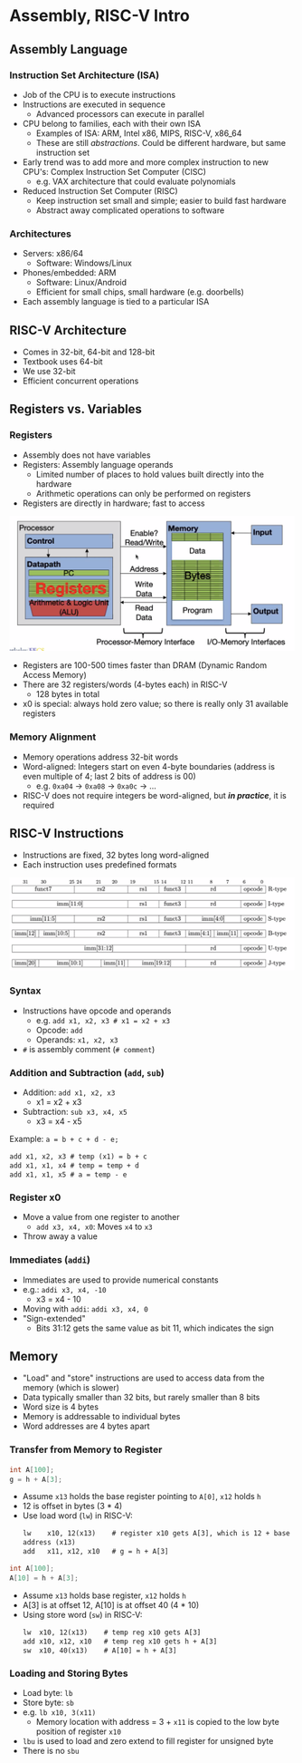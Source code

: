 # Assembly, RISC-V Intro

## Assembly Language

### Instruction Set Architecture (ISA)
- Job of the CPU is to execute instructions
- Instructions are executed in sequence
  - Advanced processors can execute in parallel
- CPU belong to families, each with their own ISA
  - Examples of ISA: ARM, Intel x86, MIPS, RISC-V, x86_64
  - These are still *abstractions*. Could be different hardware, but same instruction set
- Early trend was to add more and more complex instruction to new CPU's: Complex Instruction Set Computer (CISC)
  - e.g. VAX architecture that could evaluate polynomials
- Reduced Instruction Set Computer (RISC)
  - Keep instruction set small and simple; easier to build fast hardware
  - Abstract away complicated operations to software

### Architectures
- Servers: x86/64
  - Software: Windows/Linux
- Phones/embedded: ARM
  - Software: Linux/Android
  - Efficient for small chips, small hardware (e.g. doorbells)
- Each assembly language is tied to a particular ISA


## RISC-V Architecture
- Comes in 32-bit, 64-bit and 128-bit
- Textbook uses 64-bit
- We use 32-bit
- Efficient concurrent operations

## Registers vs. Variables

### Registers
- Assembly does not have variables
- Registers: Assembly language operands
  - Limited number of places to hold values built directly into the hardware
  - Arithmetic operations can only be performed on registers
- Registers are directly in hardware; fast to access

![Registers](../images/2021-09-17_1.png)

- Registers are 100-500 times faster than DRAM (Dynamic Random Access Memory)
- There are 32 registers/words (4-bytes each) in RISC-V
  - 128 bytes in total
- x0 is special: always hold zero value; so there is really only 31 available registers

### Memory Alignment
- Memory operations address 32-bit words
- Word-aligned: Integers start on even 4-byte boundaries (address is even multiple of 4; last 2 bits of address is 00)
  - e.g. `0xa04` -> `0xa08` -> `0xa0c` -> ...
- RISC-V does not require integers be word-aligned, but ***in practice***, it is required

## RISC-V Instructions
- Instructions are fixed, 32 bytes long word-aligned
- Each instruction uses predefined formats

![RISC-V Instructions](../images/2021-09-17_2.png)

### Syntax
- Instructions have opcode and operands
  - e.g. `add x1, x2, x3 # x1 = x2 + x3`
  - Opcode: `add`
  - Operands: `x1, x2, x3`
- `#` is assembly comment (`# comment`)

### Addition and Subtraction (`add`, `sub`)
- Addition: `add x1, x2, x3`
  - x1 = x2 + x3
- Subtraction: `sub x3, x4, x5`
  - x3 = x4 - x5


Example: `a = b + c + d - e;`
```
add x1, x2, x3 # temp (x1) = b + c
add x1, x1, x4 # temp = temp + d
add x1, x1, x5 # a = temp - e
```

### Register x0
- Move a value from one register to another
  - `add x3, x4, x0`: Moves `x4` to `x3`
- Throw away a value

### Immediates (`addi`)
- Immediates are used to provide numerical constants
- e.g.: `addi x3, x4, -10`
  - x3 = x4 - 10
- Moving with `addi`: `addi x3, x4, 0`
- "Sign-extended"
  - Bits 31:12 gets the same value as bit 11, which indicates the sign

## Memory
- "Load" and "store" instructions are used to access data from the memory (which is slower)
- Data typically smaller than 32 bits, but rarely smaller than 8 bits
- Word size is 4 bytes
- Memory is addressable to individual bytes
- Word addresses are 4 bytes apart

### Transfer from Memory to Register
```c
int A[100];
g = h + A[3];
```
- Assume `x13` holds the base register pointing to `A[0]`, `x12` holds `h`
- 12 is offset in bytes (3 * 4)
- Use load word (`lw`) in RISC-V:
  ```
  lw    x10, 12(x13)    # register x10 gets A[3], which is 12 + base address (x13)
  add   x11, x12, x10   # g = h + A[3]
  ```

```c
int A[100];
A[10] = h + A[3];
```
- Assume `x13` holds base register, `x12` holds `h`
- A[3] is at offset 12, A[10] is at offset 40 (4 * 10)
- Using store word (`sw`) in RISC-V:
    ```
    lw  x10, 12(x13)    # temp reg x10 gets A[3]
    add x10, x12, x10   # temp reg x10 gets h + A[3]
    sw  x10, 40(x13)    # A[10] = h + A[3]
    ```

### Loading and Storing Bytes
- Load byte: `lb`
- Store byte: `sb`
- e.g. `lb x10, 3(x11)`
  - Memory location with address = 3 + `x11` is copied to the low byte position of register `x10`
- `lbu` is used to load and zero extend to fill register for unsigned byte
- There is no `sbu`

